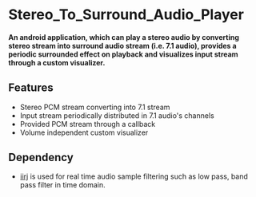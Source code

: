 # Stereo_To_Surround_Audio_Player
#### An android application, which can play a stereo audio by converting stereo stream into surround audio stream (i.e. 7.1 audio), provides a periodic surrounded effect on playback and visualizes input stream through a custom visualizer.  

## Features
- Stereo PCM stream converting into 7.1 stream
- Input stream periodically distributed in 7.1 audio's channels 
- Provided PCM stream through a callback
- Volume independent custom visualizer

## Dependency 
- [iirj](https://github.com/berndporr/iirj) is used for real time audio sample filtering such as low pass, band pass filter in time domain.
